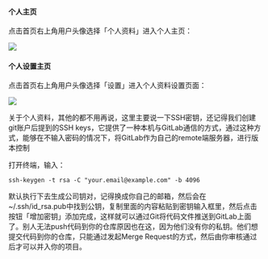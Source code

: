 #### 个人主页

点击首页右上角用户头像选择「个人资料」进入个人主页：

![](https://ws4.sinaimg.cn/large/006tNc79ly1fjb1jzpziwj30rs0knq5t.jpg)

#### 个人设置主页

点击首页右上角用户头像选择「设置」进入个人资料设置页面：

![](https://ws4.sinaimg.cn/large/006tNc79ly1fjb1x3kx3mj30rt0ijabn.jpg)

关于个人资料，其他的都不用再说，这里主要说一下SSH密钥，还记得我们创建git账户后提到的SSH keys，它提供了一种本机与GitLab通信的方式，通过这种方式，能够在不输入密码的情况下，将GitLab作为自己的remote端服务器，进行版本控制

打开终端，输入：

```
ssh-keygen -t rsa -C "your.email@example.com" -b 4096
```

默认执行下去生成公司钥对，记得换成你自己的邮箱，然后会在~/.ssh/id_rsa.pub中找到公钥，复制里面的内容粘贴到密钥输入框里，然后点击按钮「增加密钥」添加完成，这样就可以通过Git将代码文件推送到GitLab上面了。别人无法push代码到你的仓库原因也在这，因为他们没有你的私钥。他们想提交代码到你的仓库，只能通过发起Merge Request的方式，然后由你审核通过后才可以并入你的项目。
